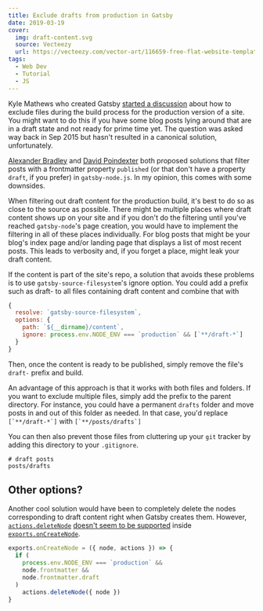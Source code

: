 ```yaml
---
title: Exclude drafts from production in Gatsby
date: 2019-03-19
cover:
  img: draft-content.svg
  source: Vecteezy
  url: https://vecteezy.com/vector-art/116659-free-flat-website-template-vector-background
tags:
  - Web Dev
  - Tutorial
  - JS
---
```


Kyle Mathews who created Gatsby [started a discussion](https://github.com/gatsbyjs/gatsby/issues/25) about how to exclude files during the build process for the production version of a site. You might want to do this if you have some blog posts lying around that are in a draft state and not ready for prime time yet. The question was asked way back in Sep 2015 but hasn't resulted in a canonical solution, unfortunately.

[Alexander Bradley](https://github.com/gatsbyjs/gatsby/issues/25#issuecomment-364717023) and [David Poindexter](https://github.com/gatsbyjs/gatsby/issues/25#issuecomment-379488775) both proposed solutions that filter posts with a frontmatter property `published` (or that don't have a property `draft`, if you prefer) in `gatsby-node.js`. In my opinion, this comes with some downsides.

When filtering out draft content for the production build, it's best to do so as close to the source as possible. There might be multiple places where draft content shows up on your site and if you don't do the filtering until you've reached `gatsby-node`'s page creation, you would have to implement the filtering in all of these places individually. For blog posts that might be your blog's index page and/or landing page that displays a list of most recent posts. This leads to verbosity and, if you forget a place, might leak your draft content.

If the content is part of the site's repo, a solution that avoids these problems is to use `gatsby-source-filesystem`'s ignore option. You could add a prefix such as draft- to all files containing draft content and combine that with

```js:title=gatsby-config.js
{
  resolve: `gatsby-source-filesystem`,
  options: {
    path: `${__dirname}/content`,
    ignore: process.env.NODE_ENV === `production` && [`**/draft-*`]
  }
}
```

Then, once the content is ready to be published, simply remove the file's `draft-` prefix and build.

An advantage of this approach is that it works with both files and folders. If you want to exclude multiple files, simply add the prefix to the parent directory. For instance, you could have a permanent `drafts` folder and move posts in and out of this folder as needed. In that case, you'd replace ``[`**/draft-*`]`` with ``[`**/posts/drafts`]``

You can then also prevent those files from cluttering up your `git` tracker by adding this directory to your `.gitignore`.

```sh:title=.gitignore
# draft posts
posts/drafts
```

## Other options?

Another cool solution would have been to completely delete the nodes corresponding to draft content right when Gatsby creates them. However, [`actions.deleteNode`](https://gatsbyjs.org/docs/actions/#deleteNode) [doesn't seem to be supported](https://github.com/gatsbyjs/gatsby/issues/10844#issuecomment-471375400) inside [`exports.onCreateNode`](https://gatsbyjs.org/docs/node-apis/#onCreateNode).

```js:title=gatsby-node.js
exports.onCreateNode = ({ node, actions }) => {
  if (
    process.env.NODE_ENV === `production` &&
    node.frontmatter &&
    node.frontmatter.draft
  )
    actions.deleteNode({ node })
}
```
